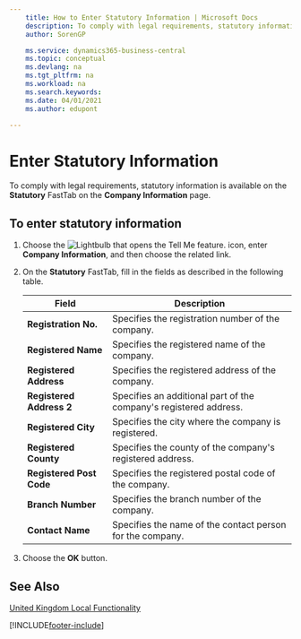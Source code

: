 ```yaml
---
    title: How to Enter Statutory Information | Microsoft Docs
    description: To comply with legal requirements, statutory information is available on the Statutory FastTab on the Company Information page.
    author: SorenGP

    ms.service: dynamics365-business-central
    ms.topic: conceptual
    ms.devlang: na
    ms.tgt_pltfrm: na
    ms.workload: na
    ms.search.keywords:
    ms.date: 04/01/2021
    ms.author: edupont

---
```

# Enter Statutory Information
To comply with legal requirements, statutory information is available on the **Statutory** FastTab on the **Company Information** page.  

## To enter statutory information  

1.  Choose the ![Lightbulb that opens the Tell Me feature.](../../media/ui-search/search_small.png "Tell me what you want to do") icon, enter **Company Information**, and then choose the related link.  
2.  On the **Statutory** FastTab, fill in the fields as described in the following table.  

    |Field|Description|  
    |---------------------------------|---------------------------------------|  
    |**Registration No.**|Specifies the registration number of the company.|  
    |**Registered Name**|Specifies the registered name of the company.|  
    |**Registered Address**|Specifies the registered address of the company.|  
    |**Registered Address 2**|Specifies an additional part of the company's registered address.|  
    |**Registered City**|Specifies the city where the company is registered.|  
    |**Registered County**|Specifies the county of the company's registered address.|  
    |**Registered Post Code**|Specifies the registered postal code of the company.|  
    |**Branch Number**|Specifies the branch number of the company.|  
    |**Contact Name**|Specifies the name of the contact person for the company.|  

3.  Choose the **OK** button.  

## See Also  
[United Kingdom Local Functionality](united-kingdom-local-functionality.md)


[!INCLUDE[footer-include](../../includes/footer-banner.md)]